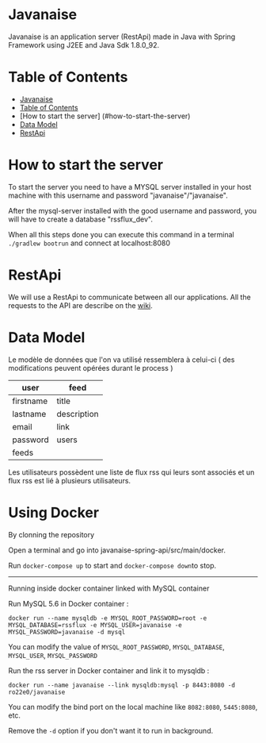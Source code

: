 Javanaise
=========

Javanaise is an application server (RestApi) made in Java with Spring Framework using J2EE and Java Sdk 1.8.0_92.

Table of Contents
=================

  * [Javanaise](#javanaise)
  * [Table of Contents](#table-of-contents)
  * [How to start the server] (#how-to-start-the-server)
  * [Data Model](#data-model)
  * [RestApi](#restapi)

How to start the server
=======================

To start the server you need to have a MYSQL server installed in your host machine with this username and password "javanaise"/"javanaise".

After the mysql-server installed with the good username and password, you will have to create a database "rssflux_dev".

When all this steps done you can execute this command in a terminal `./gradlew bootrun` and connect at localhost:8080

RestApi
=======

We will use a RestApi to communicate between all our applications.
All the requests to the API are describe on the [wiki](https://github.com/ro22e0/Javanaise-spring-api/wiki).

Data Model
==========

Le modèle de données que l'on va utilisé ressemblera à celui-ci ( des modifications peuvent opérées durant le process )

| user      | feed        |
| --------- | ----------- |
| firstname | title       |
| lastname  | description |
| email     | link        |
| password  | users       |
| feeds     |

Les utilisateurs possèdent une liste de flux rss qui leurs sont associés et un flux rss est lié à plusieurs utilisateurs.

Using Docker
============
By clonning the repository

Open a terminal and go into javanaise-spring-api/src/main/docker.

Run `docker-compose up` to start and `docker-compose down`to stop.

---

Running inside docker container linked with MySQL container

Run MySQL 5.6 in Docker container :
~~~
docker run --name mysqldb -e MYSQL_ROOT_PASSWORD=root -e MYSQL_DATABASE=rssflux -e MYSQL_USER=javanaise -e MYSQL_PASSWORD=javanaise -d mysql
~~~

You can modify the value of `MYSQL_ROOT_PASSWORD`, `MYSQL_DATABASE`, ` MYSQL_USER`, `MYSQL_PASSWORD`

Run the rss server in Docker container and link it to mysqldb :
~~~
docker run --name javanaise --link mysqldb:mysql -p 8443:8080 -d ro22e0/javanaise
~~~

You can modify the bind port on the local machine like `8082:8080`, `5445:8080`, etc.

Remove the `-d` option if you don't want it to run in background.
